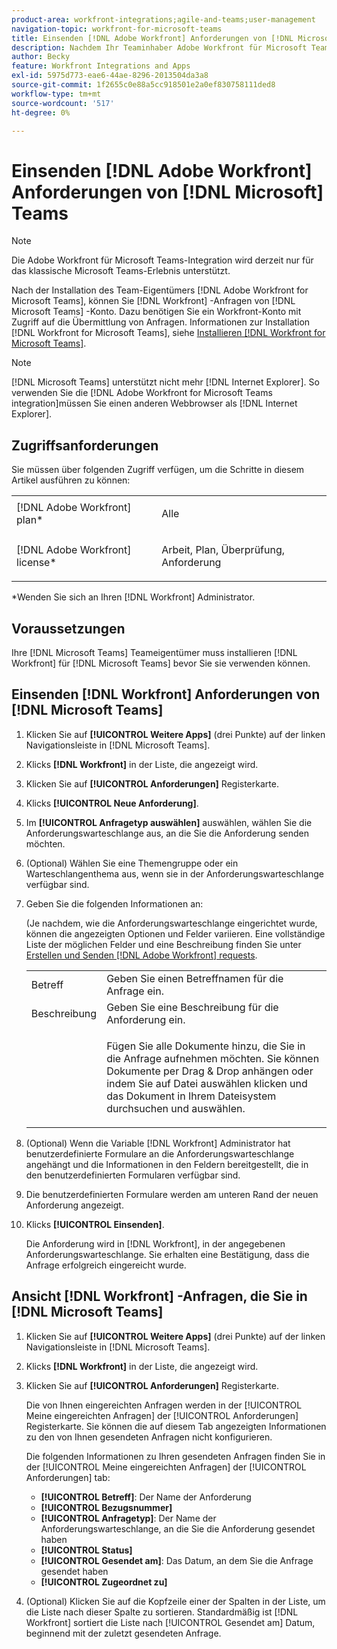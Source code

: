 ```yaml
---
product-area: workfront-integrations;agile-and-teams;user-management
navigation-topic: workfront-for-microsoft-teams
title: Einsenden [!DNL Adobe Workfront] Anforderungen von [!DNL Microsoft] Teams
description: Nachdem Ihr Teaminhaber Adobe Workfront für Microsoft Teams installiert hat, können Sie Workfront-Anfragen von Ihrem Microsoft Teams-Konto senden. Dazu benötigen Sie ein Workfront-Konto mit Zugriff auf die Übermittlung von Anfragen. Informationen zum Installieren von Workfront für Microsoft Teams finden Sie unter Installieren von Workfront für Microsoft Teams.
author: Becky
feature: Workfront Integrations and Apps
exl-id: 5975d773-eae6-44ae-8296-2013504da3a8
source-git-commit: 1f2655c0e88a5cc918501e2a0ef830758111ded8
workflow-type: tm+mt
source-wordcount: '517'
ht-degree: 0%

---
```


# Einsenden [!DNL Adobe Workfront] Anforderungen von [!DNL Microsoft] Teams

>[!NOTE]
>
>Die Adobe Workfront für Microsoft Teams-Integration wird derzeit nur für das klassische Microsoft Teams-Erlebnis unterstützt.

Nach der Installation des Team-Eigentümers [!DNL Adobe Workfront for Microsoft Teams], können Sie [!DNL Workfront] -Anfragen von [!DNL Microsoft Teams] -Konto. Dazu benötigen Sie ein Workfront-Konto mit Zugriff auf die Übermittlung von Anfragen. Informationen zur Installation [!DNL Workfront for Microsoft Teams], siehe [Installieren [!DNL Workfront for Microsoft Teams]](../../workfront-integrations-and-apps/using-workfront-with-microsoft-teams/install-workfront-ms-teams.md).

>[!NOTE]
>
>[!DNL Microsoft Teams] unterstützt nicht mehr [!DNL Internet Explorer]. So verwenden Sie die [!DNL Adobe Workfront for Microsoft Teams integration]müssen Sie einen anderen Webbrowser als [!DNL Internet Explorer].


## Zugriffsanforderungen

Sie müssen über folgenden Zugriff verfügen, um die Schritte in diesem Artikel ausführen zu können:

<table style="table-layout:auto"> 
 <col> 
 <col> 
 <tbody> 
  <tr> 
   <td role="rowheader">[!DNL Adobe Workfront] plan*</td> 
   <td> <p>Alle</p> </td> 
  </tr> 
  <tr> 
   <td role="rowheader">[!DNL Adobe Workfront] license*</td> 
   <td> <p>Arbeit, Plan, Überprüfung, Anforderung</p> </td> 
  </tr> 
 </tbody> 
</table>

&#42;Wenden Sie sich an Ihren [!DNL Workfront] Administrator.

## Voraussetzungen

Ihre [!DNL Microsoft Teams] Teameigentümer muss installieren [!DNL Workfront] für [!DNL Microsoft Teams] bevor Sie sie verwenden können.

## Einsenden [!DNL Workfront] Anforderungen von [!DNL Microsoft Teams]

1. Klicken Sie auf **[!UICONTROL Weitere Apps]** (drei Punkte) auf der linken Navigationsleiste in [!DNL Microsoft Teams].

1. Klicks **[!DNL Workfront]** in der Liste, die angezeigt wird.
1. Klicken Sie auf **[!UICONTROL Anforderungen]** Registerkarte.
1. Klicks **[!UICONTROL Neue Anforderung]**.
1. Im **[!UICONTROL Anfragetyp auswählen]** auswählen, wählen Sie die Anforderungswarteschlange aus, an die Sie die Anforderung senden möchten.
1. (Optional) Wählen Sie eine Themengruppe oder ein Warteschlangenthema aus, wenn sie in der Anforderungswarteschlange verfügbar sind.
1. Geben Sie die folgenden Informationen an:

   (Je nachdem, wie die Anforderungswarteschlange eingerichtet wurde, können die angezeigten Optionen und Felder variieren. Eine vollständige Liste der möglichen Felder und eine Beschreibung finden Sie unter [Erstellen und Senden [!DNL Adobe Workfront] requests](../../manage-work/requests/create-requests/create-submit-requests.md).

   <table style="table-layout:auto"> 
    <col> 
    <col> 
    <tbody> 
     <tr> 
      <td role="rowheader">Betreff</td> 
      <td>Geben Sie einen Betreffnamen für die Anfrage ein.</td> 
     </tr> 
     <tr> 
      <td role="rowheader">Beschreibung</td> 
      <td>Geben Sie eine Beschreibung für die Anforderung ein.</td> 
     </tr> 
     <tr> 
      <td role="rowheader"> </td> 
      <td> <p>Fügen Sie alle Dokumente hinzu, die Sie in die Anfrage aufnehmen möchten. Sie können Dokumente per Drag &amp; Drop anhängen oder indem Sie auf Datei auswählen klicken und das Dokument in Ihrem Dateisystem durchsuchen und auswählen.</p> </td> 
     </tr> 
    </tbody> 
   </table>

1. (Optional) Wenn die Variable [!DNL Workfront] Administrator hat benutzerdefinierte Formulare an die Anforderungswarteschlange angehängt und die Informationen in den Feldern bereitgestellt, die in den benutzerdefinierten Formularen verfügbar sind.
1. Die benutzerdefinierten Formulare werden am unteren Rand der neuen Anforderung angezeigt.
1. Klicks **[!UICONTROL Einsenden]**.

   Die Anforderung wird in [!DNL Workfront], in der angegebenen Anforderungswarteschlange. Sie erhalten eine Bestätigung, dass die Anfrage erfolgreich eingereicht wurde.

## Ansicht [!DNL Workfront] -Anfragen, die Sie in [!DNL Microsoft Teams]

1. Klicken Sie auf **[!UICONTROL Weitere Apps]** (drei Punkte) auf der linken Navigationsleiste in [!DNL Microsoft Teams].

1. Klicks **[!DNL Workfront]** in der Liste, die angezeigt wird.
1. Klicken Sie auf **[!UICONTROL Anforderungen]** Registerkarte.

   Die von Ihnen eingereichten Anfragen werden in der [!UICONTROL Meine eingereichten Anfragen] der [!UICONTROL Anforderungen] Registerkarte. Sie können die auf diesem Tab angezeigten Informationen zu den von Ihnen gesendeten Anfragen nicht konfigurieren.

   Die folgenden Informationen zu Ihren gesendeten Anfragen finden Sie in der [!UICONTROL Meine eingereichten Anfragen] der [!UICONTROL Anforderungen] tab:

   * **[!UICONTROL Betreff]**: Der Name der Anforderung
   * **[!UICONTROL Bezugsnummer]**
   * **[!UICONTROL Anfragetyp]**: Der Name der Anforderungswarteschlange, an die Sie die Anforderung gesendet haben
   * **[!UICONTROL Status]**
   * **[!UICONTROL Gesendet am]**: Das Datum, an dem Sie die Anfrage gesendet haben
   * **[!UICONTROL Zugeordnet zu]**

1. (Optional) Klicken Sie auf die Kopfzeile einer der Spalten in der Liste, um die Liste nach dieser Spalte zu sortieren. Standardmäßig ist [!DNL Workfront] sortiert die Liste nach [!UICONTROL Gesendet am] Datum, beginnend mit der zuletzt gesendeten Anfrage.
